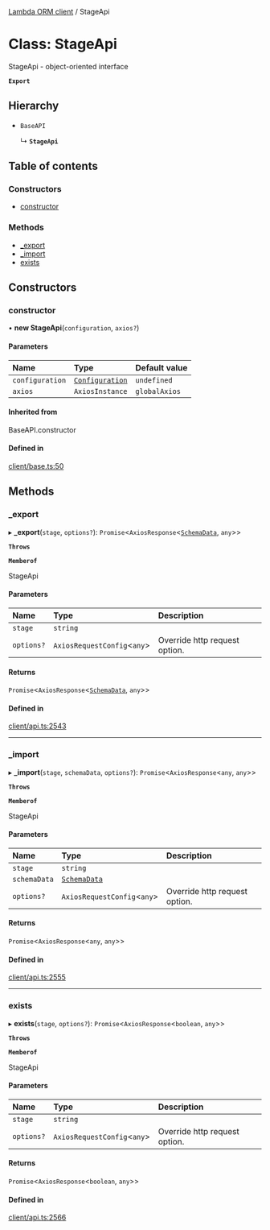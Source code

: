 [Lambda ORM client](../README.md) / StageApi

# Class: StageApi

StageApi - object-oriented interface

**`Export`**

## Hierarchy

- `BaseAPI`

  ↳ **`StageApi`**

## Table of contents

### Constructors

- [constructor](StageApi.md#constructor)

### Methods

- [\_export](StageApi.md#_export)
- [\_import](StageApi.md#_import)
- [exists](StageApi.md#exists)

## Constructors

### constructor

• **new StageApi**(`configuration`, `axios?`)

#### Parameters

| Name | Type | Default value |
| :------ | :------ | :------ |
| `configuration` | [`Configuration`](Configuration.md) | `undefined` |
| `axios` | `AxiosInstance` | `globalAxios` |

#### Inherited from

BaseAPI.constructor

#### Defined in

[client/base.ts:50](https://github.com/FlavioLionelRita/lambdaorm-client-node/blob/21fb24b/src/lib/client/base.ts#L50)

## Methods

### \_export

▸ **_export**(`stage`, `options?`): `Promise`<`AxiosResponse`<[`SchemaData`](../interfaces/SchemaData.md), `any`\>\>

**`Throws`**

**`Memberof`**

StageApi

#### Parameters

| Name | Type | Description |
| :------ | :------ | :------ |
| `stage` | `string` |  |
| `options?` | `AxiosRequestConfig`<`any`\> | Override http request option. |

#### Returns

`Promise`<`AxiosResponse`<[`SchemaData`](../interfaces/SchemaData.md), `any`\>\>

#### Defined in

[client/api.ts:2543](https://github.com/FlavioLionelRita/lambdaorm-client-node/blob/21fb24b/src/lib/client/api.ts#L2543)

___

### \_import

▸ **_import**(`stage`, `schemaData`, `options?`): `Promise`<`AxiosResponse`<`any`, `any`\>\>

**`Throws`**

**`Memberof`**

StageApi

#### Parameters

| Name | Type | Description |
| :------ | :------ | :------ |
| `stage` | `string` |  |
| `schemaData` | [`SchemaData`](../interfaces/SchemaData.md) |  |
| `options?` | `AxiosRequestConfig`<`any`\> | Override http request option. |

#### Returns

`Promise`<`AxiosResponse`<`any`, `any`\>\>

#### Defined in

[client/api.ts:2555](https://github.com/FlavioLionelRita/lambdaorm-client-node/blob/21fb24b/src/lib/client/api.ts#L2555)

___

### exists

▸ **exists**(`stage`, `options?`): `Promise`<`AxiosResponse`<`boolean`, `any`\>\>

**`Throws`**

**`Memberof`**

StageApi

#### Parameters

| Name | Type | Description |
| :------ | :------ | :------ |
| `stage` | `string` |  |
| `options?` | `AxiosRequestConfig`<`any`\> | Override http request option. |

#### Returns

`Promise`<`AxiosResponse`<`boolean`, `any`\>\>

#### Defined in

[client/api.ts:2566](https://github.com/FlavioLionelRita/lambdaorm-client-node/blob/21fb24b/src/lib/client/api.ts#L2566)
